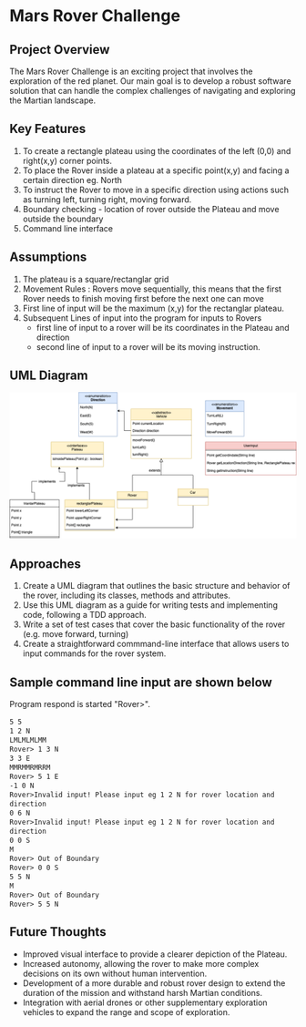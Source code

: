 # Mars Rover Challenge

## Project Overview

The Mars Rover Challenge is an exciting project that involves the exploration
of the red planet. Our main goal is to develop a robust 
software solution that can handle the complex challenges
of navigating and exploring the Martian landscape.

## Key Features

1. To create a rectangle plateau using the coordinates of the left (0,0) and right(x,y) corner points.
2. To place the Rover inside a plateau at a specific point(x,y)
and facing a certain direction eg. North
3. To instruct the Rover to move in a specific direction using actions such as turning left,
turning right, moving forward.
4. Boundary checking - location of rover outside the Plateau and move outside the boundary
5. Command line interface


## Assumptions

1. The plateau is a square/rectanglar grid 
2. Movement Rules : Rovers move sequentially, this means that the first Rover needs
to finish moving first before the next one can move
3. First line of input will be the maximum (x,y) for the rectanglar plateau.
4. Subsequent Lines of input into the program for inputs to Rovers
   - first line of input to a rover will be its coordinates in the Plateau and direction
   - second line of input to a rover will be its moving instruction.

## UML Diagram

![UML Diagram of Mars Rover Challenge](./assets/images/UML-MarsRoverProject.drawio.png)

## Approaches

1. Create a UML diagram that outlines the basic structure and behavior of the rover, including its classes, methods and attributes.
2. Use this UML diagram as a guide for writing tests and implementing code, following a TDD approach. 
3. Write a set of test cases that cover the basic functionality of the rover (e.g. move forward, turning)
4. Create a straightforward commmand-line interface that allows users to input commands for the rover system.

## Sample command line input are shown below
Program respond is started "Rover>".

```
5 5
1 2 N
LMLMLMLMM
Rover> 1 3 N
3 3 E
MMRMMRMRRM
Rover> 5 1 E
-1 0 N
Rover>Invalid input! Please input eg 1 2 N for rover location and direction
0 6 N
Rover>Invalid input! Please input eg 1 2 N for rover location and direction
0 0 S
M
Rover> Out of Boundary
Rover> 0 0 S
5 5 N
M
Rover> Out of Boundary
Rover> 5 5 N
```



## Future Thoughts

- Improved visual interface to provide a clearer depiction of the Plateau.
- Increased autonomy, allowing the rover to make more complex decisions on its own without human intervention.
- Development of a more durable and robust rover design to extend the duration of the mission and withstand harsh Martian conditions.
- Integration with aerial drones or other supplementary exploration vehicles to expand the range and scope of exploration.